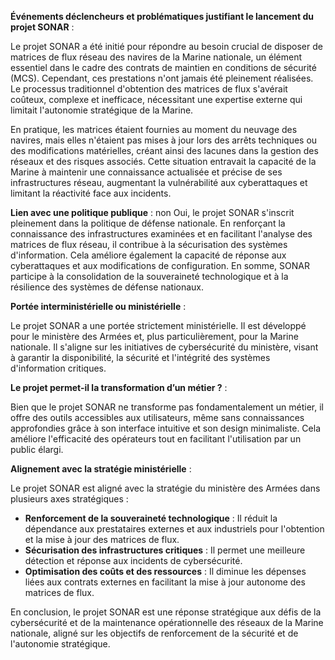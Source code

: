 **Événements déclencheurs et problématiques justifiant le lancement du projet SONAR** :

Le projet SONAR a été initié pour répondre au besoin crucial de disposer de matrices de flux réseau des navires de la Marine nationale, un élément essentiel dans le cadre des contrats de maintien en conditions de sécurité (MCS). Cependant, ces prestations n'ont jamais été pleinement réalisées. Le processus traditionnel d'obtention des matrices de flux s'avérait coûteux, complexe et inefficace, nécessitant une expertise externe qui limitait l'autonomie stratégique de la Marine. 

En pratique, les matrices étaient fournies au moment du neuvage des navires, mais elles n'étaient pas mises à jour lors des arrêts techniques ou des modifications matérielles, créant ainsi des lacunes dans la gestion des réseaux et des risques associés. Cette situation entravait la capacité de la Marine à maintenir une connaissance actualisée et précise de ses infrastructures réseau, augmentant la vulnérabilité aux cyberattaques et limitant la réactivité face aux incidents.

**Lien avec une politique publique** :
non
Oui, le projet SONAR s'inscrit pleinement dans la politique de défense nationale. En renforçant la connaissance des infrastructures examinées et en facilitant l'analyse des matrices de flux réseau, il contribue à la sécurisation des systèmes d'information. Cela améliore également la capacité de réponse aux cyberattaques et aux modifications de configuration. En somme, SONAR participe à la consolidation de la souveraineté technologique et à la résilience des systèmes de défense nationaux.

**Portée interministérielle ou ministérielle** :

Le projet SONAR a une portée strictement ministérielle. Il est développé pour le ministère des Armées et, plus particulièrement, pour la Marine nationale. Il s'aligne sur les initiatives de cybersécurité du ministère, visant à garantir la disponibilité, la sécurité et l'intégrité des systèmes d'information critiques.

**Le projet permet-il la transformation d’un métier ?** :

Bien que le projet SONAR ne transforme pas fondamentalement un métier, il offre des outils accessibles aux utilisateurs, même sans connaissances approfondies grâce à son interface intuitive et son design minimaliste. Cela améliore l'efficacité des opérateurs tout en facilitant l'utilisation par un public élargi.

**Alignement avec la stratégie ministérielle** :

Le projet SONAR est aligné avec la stratégie du ministère des Armées dans plusieurs axes stratégiques :
- **Renforcement de la souveraineté technologique** : Il réduit la dépendance aux prestataires externes et aux industriels pour l'obtention et la mise à jour des matrices de flux.
- **Sécurisation des infrastructures critiques** : Il permet une meilleure détection et réponse aux incidents de cybersécurité.
- **Optimisation des coûts et des ressources** : Il diminue les dépenses liées aux contrats externes en facilitant la mise à jour autonome des matrices de flux.

En conclusion, le projet SONAR est une réponse stratégique aux défis de la cybersécurité et de la maintenance opérationnelle des réseaux de la Marine nationale, aligné sur les objectifs de renforcement de la sécurité et de l'autonomie stratégique.